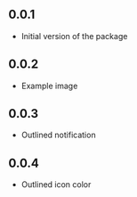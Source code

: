 ## 0.0.1

* Initial version of the package

## 0.0.2

* Example image

## 0.0.3

* Outlined notification

## 0.0.4

* Outlined icon color
